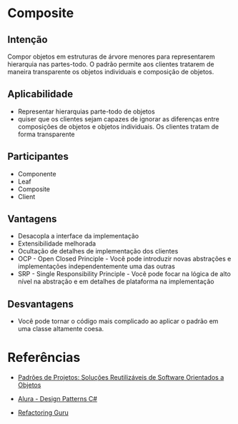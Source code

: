 # Composite

## Intenção

Compor objetos em estruturas de árvore menores para representarem hierarquia nas partes-todo. O padrão permite aos clientes tratarem de maneira transparente os objetos individuais e composição de objetos.

## Aplicabilidade

- Representar hierarquias parte-todo de objetos
- quiser que os clientes sejam capazes de ignorar as diferenças entre composições de objetos e objetos individuais. Os clientes tratam de forma transparente

## Participantes

- Componente
- Leaf
- Composite
- Client

## Vantagens

- Desacopla a interface da implementação
- Extensibilidade melhorada
- Ocultação de detalhes de implementação dos clientes
- OCP - Open Closed Principle - Você pode introduzir novas abstrações e implementações independentemente uma das outras
- SRP - Single Responsibility Principle - Você pode focar na lógica de alto nível na abstração e em detalhes de plataforma na implementação

## Desvantagens

- Você pode tornar o código mais complicado ao aplicar o padrão em uma classe altamente coesa.

# Referências

- [Padrões de Projetos: Soluções Reutilizáveis de Software Orientados a Objetos](https://www.amazon.com.br/Padr%C3%B5es-Projetos-Solu%C3%A7%C3%B5es-Reutiliz%C3%A1veis-Orientados/dp/8573076100)

- [Alura - Design Patterns C# ](https://cursos.alura.com.br/course/design-patterns-2-dot-net)

- [Refactoring Guru](https://refactoring.guru/pt-br/design-patterns/composite)
